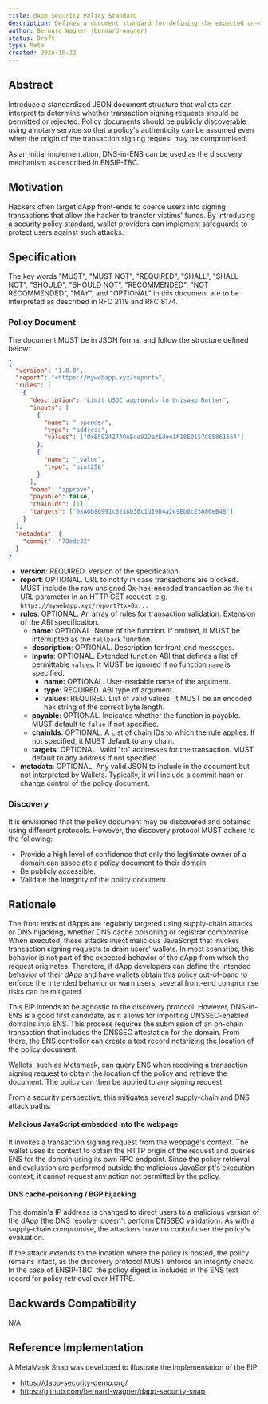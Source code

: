 ```yaml
---
title: dApp Security Policy Standard
description: Defines a document standard for defining the expected on-chain behavior of a dApp frontend.
author: Bernard Wagner (bernard-wagner)
status: Draft
type: Meta
created: 2024-10-22
---
```


## Abstract

Introduce a standardized JSON document structure that wallets can interpret to determine whether transaction signing requests should be permitted or rejected. Policy documents should be publicly discoverable using a notary service so that a policy's authenticity can be assumed even when the origin of the transaction signing request may be compromised.

As an initial implementation, DNS-in-ENS can be used as the discovery mechanism as described in ENSIP-TBC.

## Motivation

Hackers often target dApp front-ends to coerce users into signing transactions that allow the hacker to transfer victims' funds. By introducing a security policy standard, wallet providers can implement safeguards to protect users against such attacks.

## Specification

The key words "MUST", "MUST NOT", "REQUIRED", "SHALL", "SHALL NOT", "SHOULD", "SHOULD NOT", "RECOMMENDED", "NOT RECOMMENDED", "MAY", and "OPTIONAL" in this document are to be interpreted as described in RFC 2119 and RFC 8174.

### Policy Document

The document MUST be in JSON format and follow the structure defined below:

```json
{
  "version": "1.0.0",
  "report": "<https://mywebapp.xyz/report>",
  "rules": [
    {
      "description": "Limit USDC approvals to Uniswap Router",
      "inputs": [
        {
          "name": "_spender",
          "type": "address",
          "values": ["0xE592427A0AEce92De3Edee1F18E0157C05861564"]
        },
        {
          "name": "_value",
          "type": "uint256"
        }
      ],
      "name": "approve",
      "payable": false,
      "chainIds": [1],
      "targets": ["0xA0b86991c6218b36c1d19D4a2e9Eb0cE3606eB48"]
    }
  ],
  "metadata": {
    "commit": "70edc32"
  }
}

```

- **version**: REQUIRED. Version of the specification.
- **report**: OPTIONAL. URL to notify in case transactions are blocked. MUST include the raw unsigned 0x-hex-encoded transaction as the `tx` URL parameter in an HTTP GET request. e.g. `https://mywebapp.xyz/report?tx=0x...`
- **rules**: OPTIONAL. An array of rules for transaction validation. Extension of the ABI specification.
    - **name**: OPTIONAL. Name of the function. If omitted, it MUST be interrupted as the `fallback` function.
    - **description**: OPTIONAL. Description for front-end messages.
    - **inputs**: OPTIONAL. Extended function ABI that defines a list of permittable `values`. It MUST be ignored if no function `name` is specified.
        - **name:** OPTIONAL. User-readable name of the argument.
        - **type:** REQUIRED. ABI type of argument.
        - **values**: REQUIRED. List of valid values. It MUST be an encoded hex string of the correct byte length.
    - **payable**: OPTIONAL. Indicates whether the function is payable. MUST default to `false` if not specified.
    - **chainIds**: OPTIONAL. A List of chain IDs to which the rule applies. If not specified, it MUST default to any chain.
    - **targets**: OPTIONAL. Valid "to" addresses for the transaction. MUST default to any address if not specified.
- **metadata**: OPTIONAL. Any valid JSON to include in the document but not interpreted by Wallets. Typically, it will include a commit hash or change control of the policy document.

### Discovery

It is envisioned that the policy document may be discovered and obtained using different protocols. However, the discovery protocol MUST adhere to the following:

- Provide a high level of confidence that only the legitimate owner of a domain can associate a policy document to their domain.
- Be publicly accessible.
- Validate the integrity of the policy document.

## Rationale

The front ends of dApps are regularly targeted using supply-chain attacks or DNS hijacking, whether DNS cache poisoning or registrar compromise. When executed, these attacks inject malicious JavaScript that invokes transaction signing requests to drain users' wallets. In most scenarios, this behavior is not part of the expected behavior of the dApp from which the request originates. Therefore, if dApp developers can define the intended behavior of their dApp and have wallets obtain this policy out-of-band to enforce the intended behavior or warn users, several front-end compromise risks can be mitigated.

This EIP intends to be agnostic to the discovery protocol. However, DNS-in-ENS is a good first candidate, as it allows for importing DNSSEC-enabled domains into ENS. This process requires the submission of an on-chain transaction that includes the DNSSEC attestation for the domain. From there, the ENS controller can create a text record notarizing the location of the policy document.

Wallets, such as Metamask, can query ENS when receiving a transaction signing request to obtain the location of the policy and retrieve the document. The policy can then be applied to any signing request.

From a security perspective, this mitigates several supply-chain and DNS attack paths:

#### Malicious JavaScript embedded into the webpage

It invokes a transaction signing request from the webpage's context. The wallet uses its context to obtain the HTTP origin of the request and queries ENS for the domain using its own RPC endpoint. Since the policy retrieval and evaluation are performed outside the malicious JavaScript's execution context, it cannot request any action not permitted by the policy.

#### DNS cache-poisoning / BGP hijacking

The domain's IP address is changed to direct users to a malicious version of the dApp (the DNS resolver doesn't perform DNSSEC validation). As with a supply-chain compromise, the attackers have no control over the policy's evaluation.

If the attack extends to the location where the policy is hosted, the policy remains intact, as the discovery protocol MUST enforce an integrity check. In the case of ENSIP-TBC, the policy digest is included in the ENS text record for policy retrieval over HTTPS.

## Backwards Compatibility

N/A.

## Reference Implementation

A MetaMask Snap was developed to illustrate the implementation of the EIP. 

* https://dapp-security-demo.org/
* https://github.com/bernard-wagner/dapp-security-snap